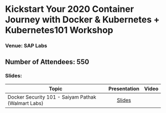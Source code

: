 # Kickstart Your 2020 Container Journey with Docker & Kubernetes + Kubernetes101 Workshop
### Venue: SAP Labs

## Number of Attendees: 550

### Slides:


| Topic        | Presentation          | Video  | 
| ------------- |:-------------:| -----:| 
| Docker Security 101  - Saiyam Pathak (Walmart Labs)| [Slides](https://www.slideshare.net/saiyampathak1/docker-security-101) |  | 

